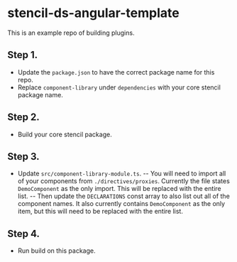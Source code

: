 # stencil-ds-angular-template

This is an example repo of building plugins.

## Step 1.

- Update the `package.json` to have the correct package name for this repo.
- Replace `component-library` under `dependencies` with your core stencil package name.

## Step 2.

- Build your core stencil package.

## Step 3.

- Update `src/component-library-module.ts`.
  -- You will need to import all of your components from `./directives/proxies`. Currently the file states `DemoComponent` as the only import. This will be replaced with the entire list.
  -- Then update the `DECLARATIONS` const array to also list out all of the component names. It also currently contains `DemoComponent` as the only item, but this will need to be replaced with the entire list.

## Step 4.

- Run build on this package.
